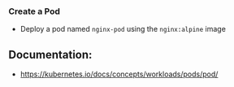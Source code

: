 ### Create a Pod

- Deploy a pod named `nginx-pod` using the `nginx:alpine` image

## Documentation:
- https://kubernetes.io/docs/concepts/workloads/pods/pod/